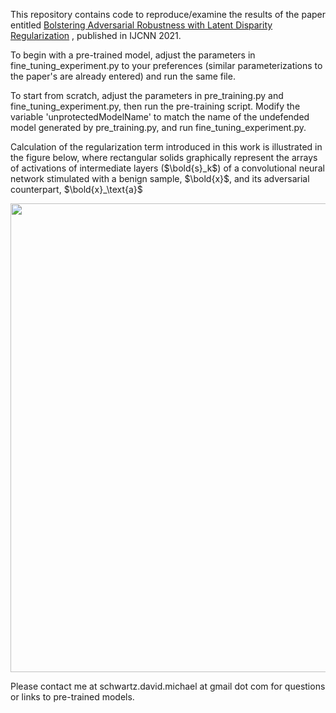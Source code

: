 This repository contains code to reproduce/examine the results of the paper entitled [Bolstering Adversarial Robustness with Latent Disparity Regularization](http://engr.arizona.edu/~dmschwar/papers/IJCNNPublishedVersion.pdf) ,  published in IJCNN 2021.

To begin with a pre-trained model, adjust the parameters in fine\_tuning\_experiment.py to your preferences (similar parameterizations to the paper's are already entered) and run the same file. 

To start from scratch, adjust the parameters in pre\_training.py and fine\_tuning\_experiment.py, then run the pre-training script. Modify the variable 'unprotectedModelName' to match the name of the undefended model generated by pre\_training.py, and run fine\_tuning\_experiment.py. 

Calculation of the regularization term introduced in this work is illustrated in the figure below, where rectangular solids graphically represent the arrays of activations of intermediate layers ($\bold{s}_k$) of a convolutional neural network stimulated with a benign sample, $\bold{x}$, and its adversarial counterpart, $\bold{x}_\text{a}$
<!-- ![Why didn't my image load?](images/hldrIllustration.png) -->
<p align="center">
<img src="images/hldrIllustration.png" width="750"/>
</p>


Please contact me at schwartz.david.michael at gmail dot com for questions or links to pre-trained models.
